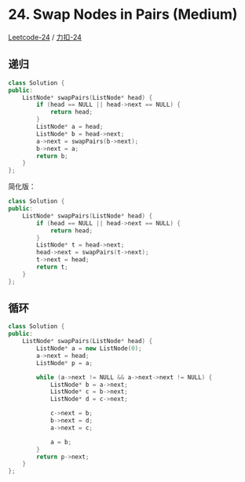 # 24. Swap Nodes in Pairs (Medium)

[Leetcode-24](https://leetcode.com/problems/swap-nodes-in-pairs/) / [力扣-24](https://leetcode-cn.com/problems/swap-nodes-in-pairs/)

## 递归

```cpp
class Solution {
public:
    ListNode* swapPairs(ListNode* head) {
        if (head == NULL || head->next == NULL) {
            return head;
        }
        ListNode* a = head;
        ListNode* b = head->next;
        a->next = swapPairs(b->next);
        b->next = a;
        return b;
    }
};
```

简化版：

```cpp
class Solution {
public:
    ListNode* swapPairs(ListNode* head) {
        if (head == NULL || head->next == NULL) {
            return head;
        }
        ListNode* t = head->next;
        head->next = swapPairs(t->next);
        t->next = head;
        return t;
    }
};
```

## 循环

```cpp
class Solution {
public:
    ListNode* swapPairs(ListNode* head) {
        ListNode* a = new ListNode(0);
        a->next = head;
        ListNode* p = a;

        while (a->next != NULL && a->next->next != NULL) {
            ListNode* b = a->next;
            ListNode* c = b->next;
            ListNode* d = c->next;

            c->next = b;
            b->next = d;
            a->next = c;

            a = b;
        }
        return p->next;
    }
};
```